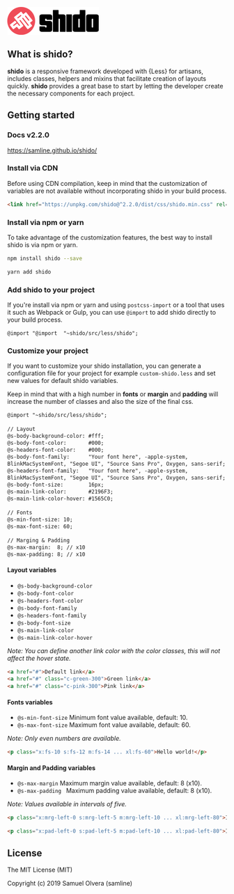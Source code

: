[![image](https://github.com/samline/shido/raw/master/shido.png)](<https://loving-nobel-3d8015.netlify.com/>)

## What is shido?
**shido** is a responsive framework developed with {Less} for artisans, includes classes, helpers and mixins that facilitate creation of layouts quickly. **shido** provides a great base to start by letting the developer create the necessary components for each project.

## Getting started

### Docs v2.2.0
<https://samline.github.io/shido/>

### Install via CDN
Before using CDN compilation, keep in mind that the customization of variables are not available without incorporating shido in your build process.

```html
<link href="https://unpkg.com/shido@^2.2.0/dist/css/shido.min.css" rel="stylesheet">
```

### Install via npm or yarn
To take advantage of the customization features, the best way to install shido is via npm or yarn.

```bash
npm install shido --save
```
```bash
yarn add shido
```

### Add shido to your project
If you're install via npm or yarn and using `postcss-import` or a tool that uses it such as Webpack or Gulp, you can use `@import` to add shido directly to your build process.

```less
@import "@import  "~shido/src/less/shido";
```

### Customize your project
If you want to customize your shido installation, you can generate a configuration file for your project for example `custom-shido.less` and set new values for default shido variables.

Keep in mind that with a high number in **fonts** or **margin** and **padding** will increase the number of classes and also the size of the final css.

```less
@import "~shido/src/less/shido";

// Layout
@s-body-background-color: #fff;
@s-body-font-color:       #000;
@s-headers-font-color:    #000;
@s-body-font-family:      "Your font here", -apple-system, BlinkMacSystemFont, "Segoe UI", "Source Sans Pro", Oxygen, sans-serif;
@s-headers-font-family:   "Your font here", -apple-system, BlinkMacSystemFont, "Segoe UI", "Source Sans Pro", Oxygen, sans-serif;
@s-body-font-size:        16px;
@s-main-link-color:       #2196F3;
@s-main-link-color-hover: #1565C0;

// Fonts
@s-min-font-size: 10;
@s-max-font-size: 60;

// Marging & Padding
@s-max-margin:  8; // x10
@s-max-padding: 8; // x10
```

#### Layout variables
- `@s-body-background-color`
- `@s-body-font-color`
- `@s-headers-font-color`
- `@s-body-font-family`
- `@s-headers-font-family`
- `@s-body-font-size`
- `@s-main-link-color`
- `@s-main-link-color-hover`

*Note: You can define another link color with the color classes, this will not affect the hover state.*

```html
<a href="#">Default link</a>
<a href="#" class="c-green-300">Green link</a>
<a href="#" class="c-pink-300">Pink link</a>
```

#### Fonts variables
- `@s-min-font-size` Minimum font value available, default: 10.
- `@s-max-font-size` Maximum font value available, default: 60.

*Note: Only even numbers are available.*

```html
<p class="x:fs-10 s:fs-12 m:fs-14 ... xl:fs-60">Hello world!</p>
```

#### Margin and Padding variables
- `@s-max-margin` Maximum margin value available, default: 8 (x10).
- `@s-max-padding ` Maximum padding value available, default: 8 (x10).

*Note: Values available in intervals of five.*

```html
<p class="x:mrg-left-0 s:mrg-left-5 m:mrg-left-10 ... xl:mrg-left-80">I have margin classes!</p>
```
```html
<p class="x:pad-left-0 s:pad-left-5 m:pad-left-10 ... xl:pad-left-80">I have padding classes!</p>
```

## License
The MIT License (MIT)

Copyright (c) 2019 Samuel Olvera (samline)
